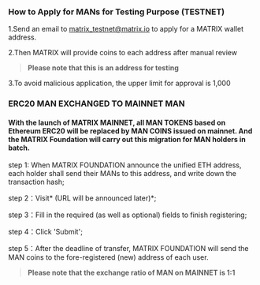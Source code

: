 ### How to Apply for MANs for Testing Purpose (TESTNET)

1.Send an email to [matrix_testnet@matrix.io](matrix_testnet@matrix.io) to apply for a MATRIX wallet address. 

2.Then MATRIX will provide coins to each address after manual review

> **Please note that this is an address for testing**

3.To avoid malicious application, the upper limit for approval is 1,000




### ERC20 MAN EXCHANGED TO MAINNET MAN

#### With the launch of MATRIX MAINNET, all MAN TOKENS based on Ethereum ERC20 will be replaced by MAN COINS issued on mainnet. And the MATRIX Foundation will carry out this migration for MAN holders in batch.

step 1: When MATRIX FOUNDATION announce the unified ETH address, each holder shall send their MANs to this address, and write down the transaction hash;

step 2：Visit* (URL will be announced later)*;

step 3：Fill in the required (as well as optional) fields to finish registering;

step 4：Click 'Submit';

step 5：After the deadline of transfer, MATRIX FOUNDATION will send the MAN coins to the fore-registered (new) address of each user.


> **Please note that the exchange ratio of MAN on MAINNET is 1:1**

